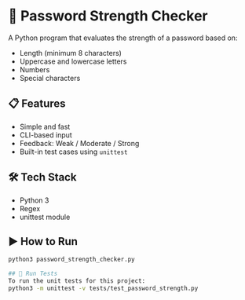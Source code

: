 # 🔐 Password Strength Checker

A Python program that evaluates the strength of a password based on:
- Length (minimum 8 characters)
- Uppercase and lowercase letters
- Numbers
- Special characters

## 📋 Features
- Simple and fast
- CLI-based input
- Feedback: Weak / Moderate / Strong
- Built-in test cases using `unittest`

## 🛠️ Tech Stack
- Python 3
- Regex
- unittest module

## ▶️ How to Run

```bash
python3 password_strength_checker.py

## 🧪 Run Tests
To run the unit tests for this project:
python3 -m unittest -v tests/test_password_strength.py
